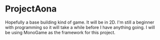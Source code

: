 # ProjectAona 
Hopefully a base building kind of game. It will be in 2D. I'm still a beginner with programming so it will take a while before I have anything going. I will be using MonoGame as the framework for this project.
